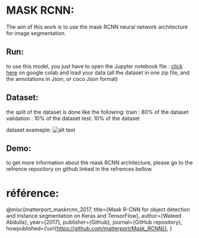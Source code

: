 # MASK RCNN:
The aim of this work is to use the mask RCNN neural network architecture for image segmentation. 

## Run: 
to use this model, you just have to open the Jupyter notebook file : 
[click here](https://github.com/Koussailakadi/Mask_RCNN/blob/main/Train_Demo_MaskRCNN_Cracks_Segmentation.ipynb) on google colab and load your data (all the dataset in one  zip file, and the annotations in Json, or coco Json format)


## Dataset: 
the split of the dataset is done like the following: 
train : 80% of the dataset 
validation : 10% of the dataset
test: 10% of the dataset 

dataset exameple: 
![alt text](http://img.png)


## Demo:  

 




to get more information about the mask RCNN architecture, please go to the refrence repository on github linked in the refrences bellow. 
# référence:
@misc{matterport_maskrcnn_2017,
  title={Mask R-CNN for object detection and instance segmentation on Keras and TensorFlow},
  author={Waleed Abdulla},
  year={2017},
  publisher={Github},
  journal={GitHub repository},
  howpublished={\url{https://github.com/matterport/Mask_RCNN}},
}